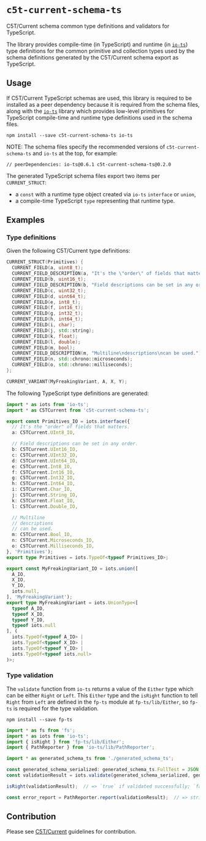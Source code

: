 # `c5t-current-schema-ts`

C5T/Current schema common type definitions and validators for TypeScript.

The library provides compile-time (in TypeScript) and runtime (in [`io-ts`](https://github.com/gcanti/io-ts/)) type definitions for the common primitive and collection types used by the schema definitions generated by the C5T/Current schema export as TypeScript.


## Usage

If C5T/Current TypeScript schemas are used, this library is required to be installed as a peer dependency because it is required from the schema files, along with the [`io-ts`](https://github.com/gcanti/io-ts/) library which provides low-level primitives for TypeScript compile-time and runtime type definitions used in the schema files.

```
npm install --save c5t-current-schema-ts io-ts
```

NOTE: The schema files specify the recommended versions of `c5t-current-schema-ts` and `io-ts` at the top, for example:
```
// peerDependencies: io-ts@0.6.1 c5t-current-schema-ts@0.2.0
```

The generated TypeScript schema files export two items per `CURRENT_STRUCT`:
- a `const` with a runtime type object created via `io-ts` `interface` or `union`,
- a compile-time TypeScript `type` representing that runtime type.


## Examples


### Type definitions

Given the following C5T/Current type definitions:
```cpp
CURRENT_STRUCT(Primitives) {
  CURRENT_FIELD(a, uint8_t);
  CURRENT_FIELD_DESCRIPTION(a, "It's the \"order\" of fields that matters.");
  CURRENT_FIELD(b, uint16_t);
  CURRENT_FIELD_DESCRIPTION(b, "Field descriptions can be set in any order.");
  CURRENT_FIELD(c, uint32_t);
  CURRENT_FIELD(d, uint64_t);
  CURRENT_FIELD(e, int8_t);
  CURRENT_FIELD(f, int16_t);
  CURRENT_FIELD(g, int32_t);
  CURRENT_FIELD(h, int64_t);
  CURRENT_FIELD(i, char);
  CURRENT_FIELD(j, std::string);
  CURRENT_FIELD(k, float);
  CURRENT_FIELD(l, double);
  CURRENT_FIELD(m, bool);
  CURRENT_FIELD_DESCRIPTION(m, "Multiline\ndescriptions\ncan be used.");
  CURRENT_FIELD(n, std::chrono::microseconds);
  CURRENT_FIELD(o, std::chrono::milliseconds);
};

CURRENT_VARIANT(MyFreakingVariant, A, X, Y);
```

The following TypeScript type definitions are generated:
```ts
import * as iots from 'io-ts';
import * as C5TCurrent from 'c5t-current-schema-ts';

export const Primitives_IO = iots.interface({
  // It's the "order" of fields that matters.
  a: C5TCurrent.UInt8_IO,

  // Field descriptions can be set in any order.
  b: C5TCurrent.UInt16_IO,
  c: C5TCurrent.UInt32_IO,
  d: C5TCurrent.UInt64_IO,
  e: C5TCurrent.Int8_IO,
  f: C5TCurrent.Int16_IO,
  g: C5TCurrent.Int32_IO,
  h: C5TCurrent.Int64_IO,
  i: C5TCurrent.Char_IO,
  j: C5TCurrent.String_IO,
  k: C5TCurrent.Float_IO,
  l: C5TCurrent.Double_IO,

  // Multiline
  // descriptions
  // can be used.
  m: C5TCurrent.Bool_IO,
  n: C5TCurrent.Microseconds_IO,
  o: C5TCurrent.Milliseconds_IO,
}, 'Primitives');
export type Primitives = iots.TypeOf<typeof Primitives_IO>;

export const MyFreakingVariant_IO = iots.union([
  A_IO,
  X_IO,
  Y_IO,
  iots.null,
], 'MyFreakingVariant');
export type MyFreakingVariant = iots.UnionType<[
  typeof A_IO,
  typeof X_IO,
  typeof Y_IO,
  typeof iots.null
], (
  iots.TypeOf<typeof A_IO> |
  iots.TypeOf<typeof X_IO> |
  iots.TypeOf<typeof Y_IO> |
  iots.TypeOf<typeof iots.null>
)>;
```


### Type validation

The `validate` function from `io-ts` returns a value of the `Either` type which can be either `Right` or `Left`.
This `Either` type and the `isRight` function to tell `Right` from `Left` are defined in the `fp-ts` module at `fp-ts/lib/Either`, so `fp-ts` is required for the type validation.

```
npm install --save fp-ts
```

```ts
import * as fs from 'fs';
import * as iots from 'io-ts';
import { isRight } from 'fp-ts/lib/Either';
import { PathReporter } from 'io-ts/lib/PathReporter';

import * as generated_schema_ts from './generated_schema_ts';

const generated_schema_serialized: generated_schema_ts.FullTest = JSON.parse(String(fs.readFileSync('./generated_schema_serialized.json')));
const validationResult = iots.validate(generated_schema_serialized, generated_schema_ts.Primitives_IO);

isRight(validationResult);  // => `true` if validated successfully; `false` otherwise.

const error_report = PathReporter.report(validationResult);  // => string[]
```


## Contribution

Please see [C5T/Current](https://github.com/C5T/Current) guidelines for contribution.
